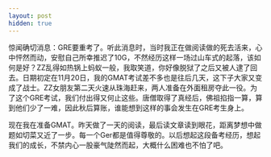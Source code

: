 ```yaml
---
layout: post
hidden: true
---
```

惊闻确切消息：GRE要重考了。听此消息时，当时我正在做阅读做的死去活来，心中怦然而动，安慰自己所幸推迟了10G，不然经历这样一场过山车式的起落，该如何是好？ZZ乱得如热锅上蚂蚁一般，我取笑道，你好像脱狱了之后又被人逮了回去。日期初定在11月20日，我的GMAT考试差不多也是往后几天，这下子大家又变成了战士。ZZ女朋友第二天火速从珠海赶来，两人准备在外面租房夺此一役。为了这个GRE考试，我们付出得又何止这些。唐僧取得了真经后，佛祖掐指一算，算到他们少了一难，因此秋后算账，谁能想到这样的事会发生在GRE考生身上。

现在我在准备GMAT。昨天做了一天的阅读，最后读文章读到眼花，距离梦想中做题如切菜又近了一步。每一个Ger都是值得尊敬的。以后想起这段备考经历，想起我们的成长，不禁内心一股豪气陡然而起，大概什么困难也不怕了吧。
